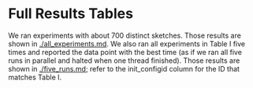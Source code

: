 # Full Results Tables

We ran experiments with about 700 distinct sketches. Those results are shown in
[./all_experiments.md](./all_experiments.md). We also ran all experiments in
Table I five times and reported the data point with the best time (as if we ran
all five runs in parallel and halted when one thread finished). Those results
are shown in [./five_runs.md](./five_runs.md); refer to the init_configid column
for the ID that matches Table I.
